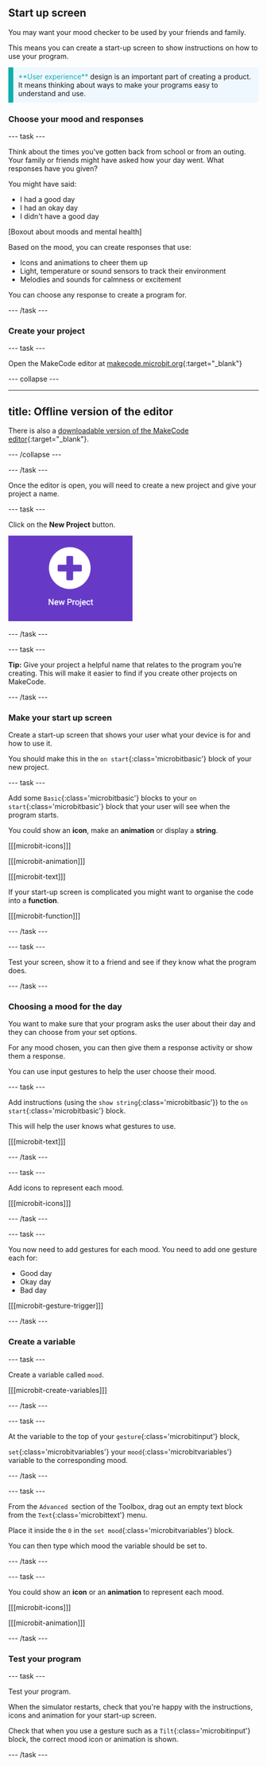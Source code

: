 ## Start up screen

You may want your mood checker to be used by your friends and family. 

This means you can create a start-up screen to show instructions on how to use your program.

<p style="border-left: solid; border-width:10px; border-color: #0faeb0; background-color: aliceblue; padding: 10px;">
  <span style="color: #0faeb0">**User experience**</span> design is an important part of creating a product. It means thinking about ways to make your programs easy to understand and use.
</p>

### Choose your mood and responses

--- task ---

Think about the times you've gotten back from school or from an outing.
Your family or friends might have asked how your day went. What responses have you given?

You might have said:
+ I had a good day
+ I had an okay day
+ I didn't have a good day

[Boxout about moods and mental health]

Based on the mood, you can create responses that use:

+ Icons and animations to cheer them up
+ Light, temperature or sound sensors to track their environment
+ Melodies and sounds for calmness or excitement

You can choose any response to create a program for.

--- /task ---

### Create your project

--- task ---

Open the MakeCode editor at [makecode.microbit.org](https://makecode.microbit.org){:target="_blank"}

--- collapse ---

---
title: Offline version of the editor
---

There is also a [downloadable version of the MakeCode editor](https://makecode.microbit.org/offline-app){:target="_blank"}.

--- /collapse ---

--- /task ---

Once the editor is open, you will need to create a new project and give your project a name. 

--- task ---

Click on the **New Project** button.

<img src="images/new-project-button.png" alt="The New Project button inside MakeCode." width="250"/>

--- /task ---

--- task ---

**Tip:** Give your project a helpful name that relates to the program you’re creating. This will make it easier to find if you create other projects on MakeCode.

--- /task ---


### Make your start up screen

Create a start-up screen that shows your user what your device is for and how to use it.

You should make this in the `on start`{:class='microbitbasic'} block of your new project. 

--- task ---

Add some `Basic`{:class='microbitbasic'} blocks to your `on start`{:class='microbitbasic'} block that your user will see when the program starts.

You could show an **icon**, make an **animation** or display a **string**.

[[[microbit-icons]]]

[[[microbit-animation]]]

[[[microbit-text]]]

If your start-up screen is complicated you might want to organise the code into a **function**.

[[[microbit-function]]]

--- /task ---

--- task ---

Test your screen, show it to a friend and see if they know what the program does. 

--- /task ---

### Choosing a mood for the day

You want to make sure that your program asks the user about their day and they can choose from your set options.

For any mood chosen, you can then give them a response activity or show them a response.

You can use input gestures to help the user choose their mood.

--- task ---

Add instructions (using the `show string`{:class='microbitbasic'}) to the `on start`{:class='microbitbasic'} block.

This will help the user knows what gestures to use.

[[[microbit-text]]]

--- /task ---

--- task ---

Add icons to represent each mood.

[[[microbit-icons]]]

--- /task ---

--- task ---

You now need to add gestures for each mood. 
You need to add one gesture each for:
+ Good day
+ Okay day
+ Bad day

[[[microbit-gesture-trigger]]]

--- /task ---

### Create a variable

--- task ---

Create a variable called `mood`. 

[[[microbit-create-variables]]]

--- /task ---

--- task ---

At the variable to the top of your `gesture`{:class='microbitinput'} block,

`set`{:class='microbitvariables'} your `mood`{:class='microbitvariables'} variable to the corresponding mood. 

--- /task ---

--- task ---

From the `Advanced `section of the Toolbox, drag out an empty text block from the `Text`{:class='microbittext'} menu.

Place it inside the `0` in the `set mood`{:class='microbitvariables'} block.

You can then type which mood the variable should be set to.

--- /task ---

--- task ---

You could show an **icon** or an **animation** to represent each mood.

[[[microbit-icons]]]

[[[microbit-animation]]]

--- /task ---

### Test your program

--- task ---

Test your program. 

When the simulator restarts, check that you're happy with the instructions, icons and animation for your start-up screen.

Check that when you use a gesture such as a `Tilt`{:class='microbitinput'} block, the correct mood icon or animation is shown.

--- /task ---



